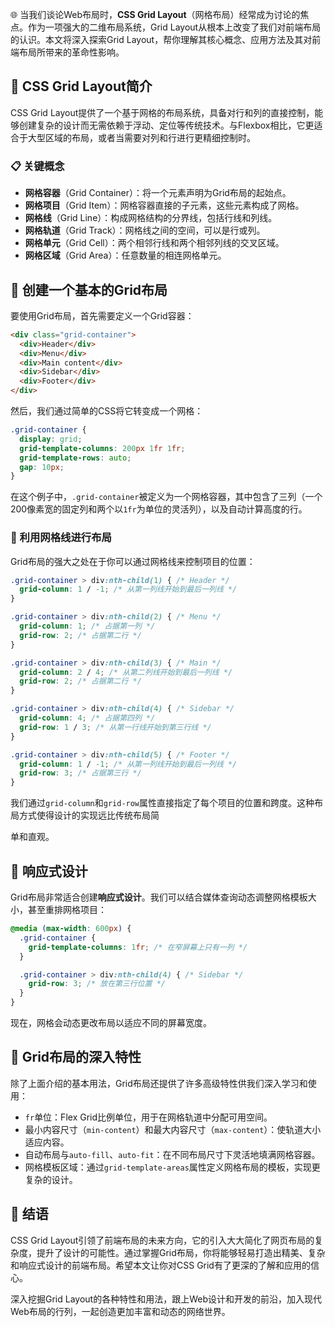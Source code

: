 
🌐 当我们谈论Web布局时，**CSS Grid Layout**（网格布局）经常成为讨论的焦点。作为一项强大的二维布局系统，Grid Layout从根本上改变了我们对前端布局的认识。本文将深入探索Grid Layout，帮你理解其核心概念、应用方法及其对前端布局所带来的革命性影响。

## 📐 CSS Grid Layout简介

CSS Grid Layout提供了一个基于网格的布局系统，具备对行和列的直接控制，能够创建复杂的设计而无需依赖于浮动、定位等传统技术。与Flexbox相比，它更适合于大型区域的布局，或者当需要对列和行进行更精细控制时。

### 📋 关键概念

- **网格容器**（Grid Container）：将一个元素声明为Grid布局的起始点。
- **网格项目**（Grid Item）：网格容器直接的子元素，这些元素构成了网格。
- **网格线**（Grid Line）：构成网格结构的分界线，包括行线和列线。
- **网格轨道**（Grid Track）：网格线之间的空间，可以是行或列。
- **网格单元**（Grid Cell）：两个相邻行线和两个相邻列线的交叉区域。
- **网格区域**（Grid Area）：任意数量的相连网格单元。

## 🌟 创建一个基本的Grid布局

要使用Grid布局，首先需要定义一个Grid容器：

```html
<div class="grid-container">
  <div>Header</div>
  <div>Menu</div>
  <div>Main content</div>
  <div>Sidebar</div>
  <div>Footer</div>
</div>
```

然后，我们通过简单的CSS将它转变成一个网格：

```css
.grid-container {
  display: grid;
  grid-template-columns: 200px 1fr 1fr;
  grid-template-rows: auto;
  gap: 10px;
}
```

在这个例子中，`.grid-container`被定义为一个网格容器，其中包含了三列（一个200像素宽的固定列和两个以`1fr`为单位的灵活列），以及自动计算高度的行。

### 📏 利用网格线进行布局

Grid布局的强大之处在于你可以通过网格线来控制项目的位置：

```css
.grid-container > div:nth-child(1) { /* Header */
  grid-column: 1 / -1; /* 从第一列线开始到最后一列线 */
}

.grid-container > div:nth-child(2) { /* Menu */
  grid-column: 1; /* 占据第一列 */
  grid-row: 2; /* 占据第二行 */
}

.grid-container > div:nth-child(3) { /* Main */
  grid-column: 2 / 4; /* 从第二列线开始到最后一列线 */
  grid-row: 2; /* 占据第二行 */
}

.grid-container > div:nth-child(4) { /* Sidebar */
  grid-column: 4; /* 占据第四列 */
  grid-row: 1 / 3; /* 从第一行线开始到第三行线 */
}

.grid-container > div:nth-child(5) { /* Footer */
  grid-column: 1 / -1; /* 从第一列线开始到最后一列线 */
  grid-row: 3; /* 占据第三行 */
}
```

我们通过`grid-column`和`grid-row`属性直接指定了每个项目的位置和跨度。这种布局方式使得设计的实现远比传统布局简

单和直观。

## 📱 响应式设计

Grid布局非常适合创建**响应式设计**。我们可以结合媒体查询动态调整网格模板大小，甚至重排网格项目：

```css
@media (max-width: 600px) {
  .grid-container {
    grid-template-columns: 1fr; /* 在窄屏幕上只有一列 */
  }

  .grid-container > div:nth-child(4) { /* Sidebar */
    grid-row: 3; /* 放在第三行位置 */
  }
}
```

现在，网格会动态更改布局以适应不同的屏幕宽度。

## 🚀 Grid布局的深入特性

除了上面介绍的基本用法，Grid布局还提供了许多高级特性供我们深入学习和使用：

- `fr`单位：Flex Grid比例单位，用于在网格轨道中分配可用空间。
- 最小内容尺寸（`min-content`）和最大内容尺寸（`max-content`）：使轨道大小适应内容。
- 自动布局与`auto-fill`、`auto-fit`：在不同布局尺寸下灵活地填满网格容器。
- 网格模板区域：通过`grid-template-areas`属性定义网格布局的模板，实现更复杂的设计。

## 🎉 结语

CSS Grid Layout引领了前端布局的未来方向，它的引入大大简化了网页布局的复杂度，提升了设计的可能性。通过掌握Grid布局，你将能够轻易打造出精美、复杂和响应式设计的前端布局。希望本文让你对CSS Grid有了更深的了解和应用的信心。

深入挖掘Grid Layout的各种特性和用法，跟上Web设计和开发的前沿，加入现代Web布局的行列，一起创造更加丰富和动态的网络世界。